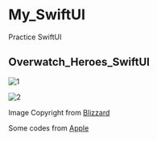 # My_SwiftUI

Practice SwiftUI

## Overwatch_Heroes_SwiftUI

![1](https://live.staticflickr.com/65535/48976937353_7dcf05c1aa_o.png)

![2](https://live.staticflickr.com/65535/48977674962_5d77155ae3_o.png)

Image Copyright from [Blizzard](https://playoverwatch.com/en-us/heroes)

Some codes from [Apple](https://developer.apple.com/tutorials/swiftui)
